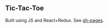 ## Tic-Tac-Toe 

Built using JS and React+Redux. See [gh-pages](https://society765.github.io/js-tic-tac-toe/index.html). 